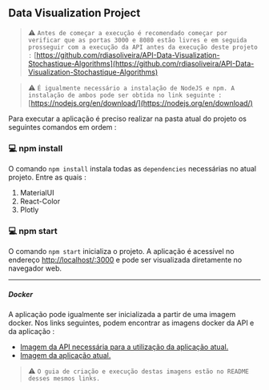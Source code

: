 ## Data Visualization Project

> :warning: `Antes de começar a execução é recomendado começar por verificar que as portas 3000 e 8080 estão livres e em seguida prosseguir com a execução da API antes da execução deste projeto :`
> [https://github.com/rdiasoliveira/API-Data-Visualization-Stochastique-Algorithms](https://github.com/rdiasoliveira/API-Data-Visualization-Stochastique-Algorithms)

> :warning: `É igualmente necessário a instalação de NodeJS e npm. A instalação de ambos pode ser obtida no link seguinte :` [https://nodejs.org/en/download/](https://nodejs.org/en/download/)

Para executar a aplicação é preciso realizar na pasta atual do projeto os seguintes comandos em ordem :

### :computer: npm install

O comando `npm install` instala todas as `dependencies` necessárias no atual projeto. Entre as quais :

1. MaterialUI
2. React-Color
3. Plotly

### :computer: npm start

O comando `npm start` inicializa o projeto.
A aplicação é acessível no endereço [http://localhost/:3000](http//localhost:3000) e pode ser visualizada diretamente no navegador web.

------

##### Docker

A aplicação pode igualmente ser inicializada a partir de uma imagem docker.
Nos links seguintes, podem encontrar as imagens docker da API e da aplicação :

- [Imagem da API necessária para a utilização da aplicação atual.](https://hub.docker.com/r/edcandido8/api-data-vizualisation)
- [Imagem da aplicação atual.](https://hub.docker.com/r/edcandido8/data-vizualisation-app)

> :warning: `O guia de criação e execução destas imagens estão no README desses mesmos links.`
